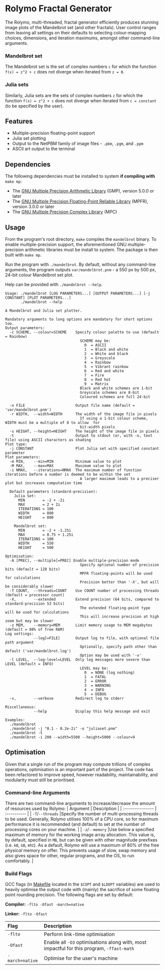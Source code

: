 # Rolymo Fractal Generator

The Rolymo, multi-threaded, fractal generator efficiently produces stunning image plots of the Mandelbrot set (and other fractals). User control ranges from leaving all settings on their defaults to selecting colour-mapping choices, dimensions, and iteration maximums, amongst other command-line arguments.

### Mandelbrot set
The Mandelbrot set is the set of complex numbers `c` for which the function `f(x) = z^2 + c` does not diverge when iterated from `z = 0`.

### Julia sets
Similarly, Julia sets are the sets of complex numbers `z` for which the function `f(x) = z^2 + c` does not diverge when iterated from `c = constant` (to be specified by the user).

## Features
- Multiple-precision floating-point support
- Julia set plotting
- Output to the NetPBM family of image files - `.pbm`, `.pgm`, and `.ppm`
- ASCII art output to the terminal

## Dependencies
The following dependencies must be installed to system **if compiling with** `make mp`:
- The [GNU Multiple Precision Arithmetic Library](https://gmplib.org/) (GMP), version 5.0.0 or later
- The [GNU Multiple Precision Floating-Point Reliable Library](https://www.mpfr.org/) (MPFR), version 3.0.0 or later
- The [GNU Multiple Precision Complex Library](http://www.multiprecision.org/mpc/home.html) (MPC)

## Usage
From the program's root directory, `make` compiles the `mandelbrot` binary. To enable multiple-precision support, the aforementioned GNU multiple-precision arithmetic libraries must be install to system. The package is then built with `make mp`.

Run the program with `./mandelbrot`. By default, without any command-line arguments, the program outputs `var/mandelbrot.pnm` - a 550 px by 500 px, 24-bit colour Mandelbrot set plot.

Help can be provided with `./mandelbrot --help`.

```
Usage: ./mandelbrot [LOG PARAMETERS...] [OUTPUT PARAMETERS...] [-j CONSTANT] [PLOT PARAMETERS...]
       ./mandelbrot --help

A Mandelbrot and Julia set plotter.

Mandatory arguments to long options are mandatory for short options too.
Output parameters:
  -c SCHEME, --colour=SCHEME    Specify colour palette to use (default = Rainbow)
                                  SCHEME may be:
                                    0  = ASCII
                                    1  = Black and white
                                    2  = White and black
                                    3  = Greyscale
                                    4  = Rainbow
                                    5  = Vibrant rainbow
                                    6  = Red and white
                                    7  = Fire
                                    8  = Red hot
                                    9  = Matrix
                                  Black and white schemes are 1-bit
                                  Greyscale schemes are 8-bit
                                  Coloured schemes are full 24-bit

  -o FILE                       Output file name (default = 'var/mandelbrot.pnm')
  -r WIDTH,  --width=WIDTH      The width of the image file in pixels
                                  If using a 1-bit colour scheme, WIDTH must be a multiple of 8 to allow  for
                                  bit-width pixels
  -s HEIGHT, --height=HEIGHT    The height of the image file in pixels
  -t                            Output to stdout (or, with -o, text file) using ASCII characters as shading
Plot type:
  -j CONSTANT                   Plot Julia set with specified constant parameter
Plot parameters:
  -m MIN,    --min=MIN          Minimum value to plot
  -M MAX,    --max=MAX          Maximum value to plot
  -i NMAX,   --iterations=NMAX  The maximum number of function iterations before a number is deemed to be within the set
                                  A larger maximum leads to a preciser plot but increases computation time

  Default parameters (standard-precision):
    Julia Set:
      MIN        = -2 + -2i
      MAX        = 2 + 2i
      ITERATIONS = 100
      WIDTH      = 800
      HEIGHT     = 800

    Mandelbrot set:
      MIN        = -2 + -1.25i
      MAX        = 0.75 + 1.25i
      ITERATIONS = 100
      WIDTH      = 550
      HEIGHT     = 500

Optimisation:
  -A [PREC], --multiple[=PREC] Enable multiple-precision mode
                                  Specify optional number of precision bits (default = 128 bits)
                                  MPFR floating-points will be used for calculations
                                  Precision better than '-X', but will be considerably slower
  -T COUNT,  --threads=COUNT    Use COUNT number of processing threads (default = processor count)
  -X,        --extended         Extend precision (64 bits, compared to standard-precision 53 bits)
                                  The extended floating-point type will be used for calculations
                                  This will increase precision at high zoom but may be slower
  -z MEM,    --memory=MEM       Limit memory usage to MEM megabytes (default = 80% of free RAM)
Log settings:
             --log[=FILE]       Output log to file, with optional file path argument
                                  Optionally, specify path other than default ('var/mandelbrot.log')
                                  Option may be used with '-v'
  -l LEVEL,  --log-level=LEVEL  Only log messages more severe than LEVEL (default = INFO)
                                  LEVEL may be:
                                    0  = NONE (log nothing)
                                    1  = FATAL
                                    2  = ERROR
                                    3  = WARNING
                                    4  = INFO
                                    5  = DEBUG
  -v,        --verbose          Redirect log to stderr

Miscellaneous:
             --help             Display this help message and exit

Examples:
  ./mandelbrot
  ./mandelbrot -j "0.1 - 0.2e-2i" -o "juliaset.pnm"
  ./mandelbrot -t
  ./mandelbrot -i 200 --width=5500 --height=5000 --colour=9

```

## Optimisation
Given that a single run of the program may compute trillions of complex operations, optimisation is an important part of the project. The code has been refactored to improve speed, however readability, maintainability, and modularity must still be prioritised.

### Command-line Arguments
There are two command-line arguments to increase/decrease the amount of resources used by Rolymo:
| Argument         | Description |
| :--------------- | :---------- |
| `-T`/`--threads` |Specify the number of multi-processing threads to be used. Generally, Rolymo utilises 100% of a CPU core, so for maximum performance it is recommended (and default) to set at the number of processing cores on your machine. |
| `-z`/`--memory`  |Use below a specified maximum of memory for the working image array allocation. This value is, by default, specified in `MB`, but can be given with other magnitude prexfixes (i.e. `kB`, `GB`, etc). As a default, Rolymo will use a maximum of 80% of the free *physical* memory on offer. This prevents usage of slow, swap memory and also gives space for other, regular programs, and the OS, to run comfortably. |

### Build Flags
GCC flags (in [Makefile](Makefile) located in the `$COPT` and `$LDOPT` variables) are used to heavily optimise the output code with (mainly) the sacrifice of some floating point rounding precision. The following flags are set by default:

**Compiler:** `-flto -Ofast -march=native`

**Linker:** `-flto -Ofast`

| Flag            | Description                                                                               |
| :-------------- | :---------------------------------------------------------------------------------------- |
| `-flto`         | Perform link-time optimisation                                                            |
| `-Ofast`        | Enable all `-O3` optimisations along with, most impactful for this program, `-ffast-math` |
| `-march=native` | Optimise for the user's machine                                                           |